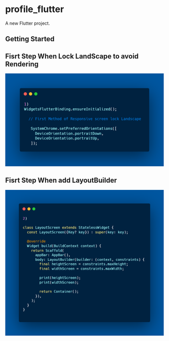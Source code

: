 # profile_flutter

A new Flutter project.

## Getting Started


## Fisrt Step When Lock LandScape to avoid Rendering
<img src="assets/first.png" width="1000"/>



## Fisrt Step When add LayoutBuilder 
<img src="assets/second.png" width="1000"/>
